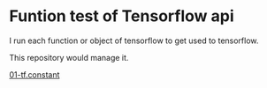 # Funtion test of Tensorflow api

I run each function or object of tensorflow to get used to tensorflow. 

This repository would manage it. 

 [01-tf.constant](https://nbviewer.jupyter.org/github/hyunyoung2/hyunyoung2_Machine_Learning/blob/master/Tutorial/Tensorflow/00.Function_Test/01-tf.constant.ipynb)
